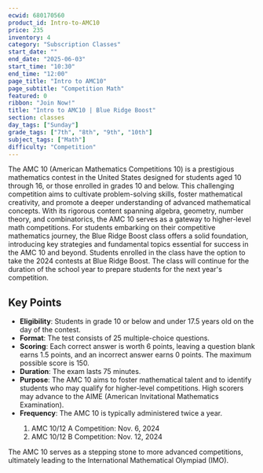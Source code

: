 ```yaml
---
ecwid: 680170560
product_id: Intro-to-AMC10
price: 235
inventory: 4
category: "Subscription Classes"
start_date: ""
end_date: "2025-06-03"
start_time: "10:30"
end_time: "12:00"
page_title: "Intro to AMC10"
page_subtitle: "Competition Math"
featured: 0
ribbon: "Join Now!"
title: "Intro to AMC10 | Blue Ridge Boost"
section: classes
day_tags: ["Sunday"]
grade_tags: ["7th", "8th", "9th", "10th"]
subject_tags: ["Math"]
difficulty: "Competition"
---
```

<p>The AMC 10 (American Mathematics Competitions 10) is a prestigious mathematics contest in the United States designed for students aged 10 through 16, or those enrolled in grades 10 and below. This challenging competition aims to cultivate problem-solving skills, foster mathematical creativity, and promote a deeper understanding of advanced mathematical concepts. With its rigorous content spanning algebra, geometry, number theory, and combinatorics, the AMC 10 serves as a gateway to higher-level math competitions. For students embarking on their competitive mathematics journey, the Blue Ridge Boost class offers a solid foundation, introducing key strategies and fundamental topics essential for success in the AMC 10 and beyond. Students enrolled in the class have the option to take the 2024 contests at Blue Ridge Boost. The class will continue for the duration of the school year to prepare students for the next year's competition.</p>
<h2>Key Points</h2>
<ul>
    <li><strong>Eligibility</strong>: Students in grade 10 or below and under 17.5 years old on the day of the contest.</li>
    <li><strong>Format</strong>: The test consists of 25 multiple-choice questions.</li>
    <li><strong>Scoring</strong>: Each correct answer is worth 6 points, leaving a question blank earns 1.5 points, and an incorrect answer earns 0 points. The maximum possible score is 150.</li>
    <li><strong>Duration</strong>: The exam lasts 75 minutes.</li>
    <li><strong>Purpose</strong>: The AMC 10 aims to foster mathematical talent and to identify students who may qualify for higher-level competitions. High scorers may advance to the AIME (American Invitational Mathematics Examination).</li>
    <li><strong>Frequency</strong>: The AMC 10 is typically administered twice a year.</li>
    <ol>
      <li>AMC 10/12 A Competition: Nov. 6, 2024</li>
      <li>AMC 10/12 B Competition: Nov. 12, 2024</li>
    </ol>
</ul>

<p>The AMC 10 serves as a stepping stone to more advanced competitions, ultimately leading to the International Mathematical Olympiad (IMO).</p>
